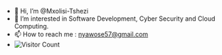 - 👋 Hi, I’m @Mxolisi-Tshezi
- 👀 I’m interested in Software Development, Cyber Security and Cloud Computing.
- 📫 How to reach me : nyawose57@gmail.com
- ![Visitor Count](https://profile-counter.glitch.me/{Mxolisi-Tshezi}/count.svg)


<!---
Mxolisi-Tshezi/Mxolisi-Tshezi is a ✨ special ✨ repository because its `README.md` (this file) appears on your GitHub profile.
You can click the Preview link to take a look at your changes.
--->
